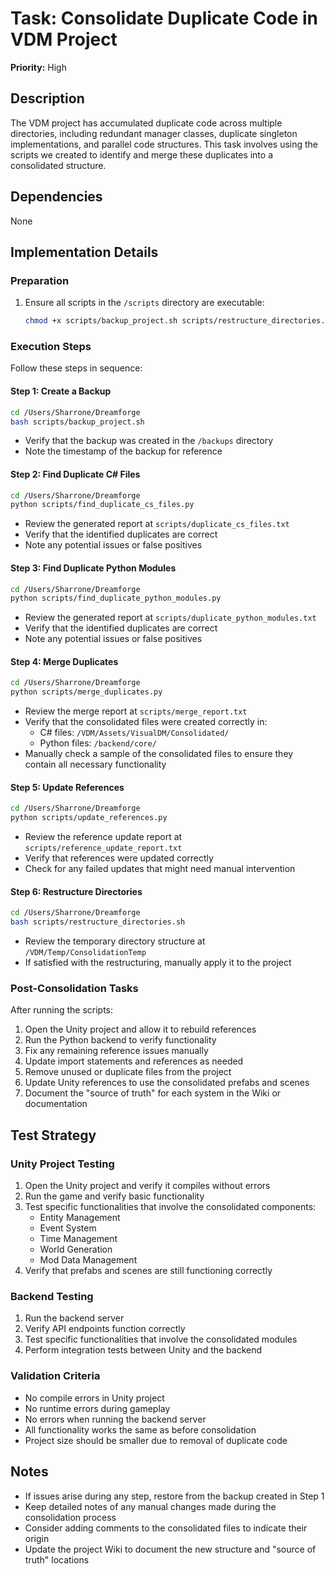 # Task: Consolidate Duplicate Code in VDM Project

**Priority:** High

## Description
The VDM project has accumulated duplicate code across multiple directories, including redundant manager classes, duplicate singleton implementations, and parallel code structures. This task involves using the scripts we created to identify and merge these duplicates into a consolidated structure.

## Dependencies
None

## Implementation Details

### Preparation
1. Ensure all scripts in the `/scripts` directory are executable:
   ```bash
   chmod +x scripts/backup_project.sh scripts/restructure_directories.sh scripts/*.py
   ```

### Execution Steps
Follow these steps in sequence:

#### Step 1: Create a Backup
```bash
cd /Users/Sharrone/Dreamforge
bash scripts/backup_project.sh
```
- Verify that the backup was created in the `/backups` directory
- Note the timestamp of the backup for reference

#### Step 2: Find Duplicate C# Files
```bash
cd /Users/Sharrone/Dreamforge
python scripts/find_duplicate_cs_files.py
```
- Review the generated report at `scripts/duplicate_cs_files.txt`
- Verify that the identified duplicates are correct
- Note any potential issues or false positives

#### Step 3: Find Duplicate Python Modules
```bash
cd /Users/Sharrone/Dreamforge
python scripts/find_duplicate_python_modules.py
```
- Review the generated report at `scripts/duplicate_python_modules.txt`
- Verify that the identified duplicates are correct
- Note any potential issues or false positives

#### Step 4: Merge Duplicates
```bash
cd /Users/Sharrone/Dreamforge
python scripts/merge_duplicates.py
```
- Review the merge report at `scripts/merge_report.txt`
- Verify that the consolidated files were created correctly in:
  - C# files: `/VDM/Assets/VisualDM/Consolidated/`
  - Python files: `/backend/core/`
- Manually check a sample of the consolidated files to ensure they contain all necessary functionality

#### Step 5: Update References
```bash
cd /Users/Sharrone/Dreamforge
python scripts/update_references.py
```
- Review the reference update report at `scripts/reference_update_report.txt`
- Verify that references were updated correctly
- Check for any failed updates that might need manual intervention

#### Step 6: Restructure Directories
```bash
cd /Users/Sharrone/Dreamforge
bash scripts/restructure_directories.sh
```
- Review the temporary directory structure at `/VDM/Temp/ConsolidationTemp`
- If satisfied with the restructuring, manually apply it to the project

### Post-Consolidation Tasks
After running the scripts:

1. Open the Unity project and allow it to rebuild references
2. Run the Python backend to verify functionality
3. Fix any remaining reference issues manually
4. Update import statements and references as needed
5. Remove unused or duplicate files from the project
6. Update Unity references to use the consolidated prefabs and scenes
7. Document the "source of truth" for each system in the Wiki or documentation

## Test Strategy

### Unity Project Testing
1. Open the Unity project and verify it compiles without errors
2. Run the game and verify basic functionality
3. Test specific functionalities that involve the consolidated components:
   - Entity Management
   - Event System
   - Time Management
   - World Generation
   - Mod Data Management
4. Verify that prefabs and scenes are still functioning correctly

### Backend Testing
1. Run the backend server
2. Verify API endpoints function correctly
3. Test specific functionalities that involve the consolidated modules
4. Perform integration tests between Unity and the backend

### Validation Criteria
- No compile errors in Unity project
- No runtime errors during gameplay
- No errors when running the backend server
- All functionality works the same as before consolidation
- Project size should be smaller due to removal of duplicate code

## Notes
- If issues arise during any step, restore from the backup created in Step 1
- Keep detailed notes of any manual changes made during the consolidation process
- Consider adding comments to the consolidated files to indicate their origin
- Update the project Wiki to document the new structure and "source of truth" locations 
